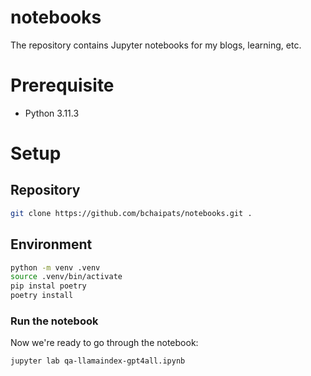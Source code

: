 # notebooks
The repository contains Jupyter notebooks for my blogs, learning, etc.

# Prerequisite
- Python 3.11.3
# Setup
## Repository
```bash
git clone https://github.com/bchaipats/notebooks.git .
```
## Environment
```bash
python -m venv .venv
source .venv/bin/activate
pip instal poetry
poetry install
```
### Run the notebook
Now we're ready to go through the notebook:
```bash
jupyter lab qa-llamaindex-gpt4all.ipynb
```